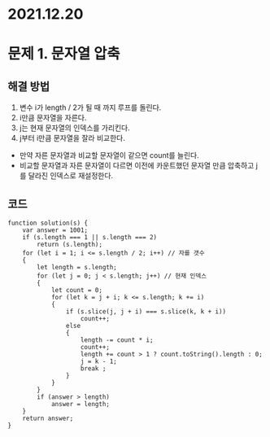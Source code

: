 # 2021.12.20
# 문제 1. 문자열 압축
## 해결 방법
1. 변수 i가 length / 2가 될 때 까지 루프를 돌린다.
2. i만큼 문자열을 자른다.
3. j는 현재 문자열의 인덱스를 가리킨다.
4. j부터 i만큼 문자열을 잘라 비교한다.
+ 만약 자른 문자열과 비교할 문자열이 같으면 count를 늘린다.
+ 비교할 문자열과 자른 문자열이 다르면 이전에 카운트했던 문자열 만큼 압축하고 j를 달라진 인덱스로 재설정한다.
## 코드
```
function solution(s) {
    var answer = 1001;
    if (s.length === 1 || s.length === 2)
        return (s.length);
    for (let i = 1; i <= s.length / 2; i++) // 자를 갯수
    {
        let length = s.length;
        for (let j = 0; j < s.length; j++) // 현재 인덱스
        {
            let count = 0;
            for (let k = j + i; k <= s.length; k += i)
            {
                if (s.slice(j, j + i) === s.slice(k, k + i))
                    count++;
                else
                {
                    length -= count * i;
                    count++;
                    length += count > 1 ? count.toString().length : 0;
                    j = k - 1;
                    break ;
                }
            }
        }
        if (answer > length)
            answer = length;
    }
    return answer;
}
```

